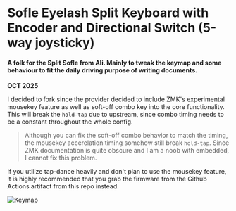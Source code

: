 
# Sofle Eyelash Split Keyboard with Encoder and Directional Switch (5-way joysticky)

#### A folk for the Split Sofle from Ali. Mainly to tweak the keymap and some behaviour to fit the daily driving purpose of writing documents.

**OCT 2025**

I decided to fork since the provider decided to include ZMK's experimental mousekey feature as well as soft-off combo key into the core functionality. This will break the `hold-tap` due to upstream, since combo timing needs to be a constant throughout the whole config. 
> Although you can fix the soft-off combo behavior to match the timing, the mousekey accerelation timing somehow still break `hold-tap`. Since ZMK documentation is quite obscure and I am a noob with embedded, I cannot fix this problem.

If you utilize tap-dance heavily and don't plan to use the mousekey feature, it is highly recommended that you grab the firmware from the Github Actions artifact from this repo instead.




![Keymap](keymap-drawer/eyelash_sofle.svg)

